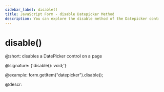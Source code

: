 ```yaml
---
sidebar_label: disable()
title: JavaScript Form - disable Datepicker Method 
description: You can explore the disable method of the Datepicker control of Form in the documentation of the DHTMLX JavaScript UI library. Browse developer guides and API reference, try out code examples and live demos, and download a free 30-day evaluation version of DHTMLX Suite 7.
---
```


# disable()

@short: disables a DatePicker control on a page

@signature: {'disable(): void;'}

@example:
form.getItem("datepicker").disable();

@descr:
